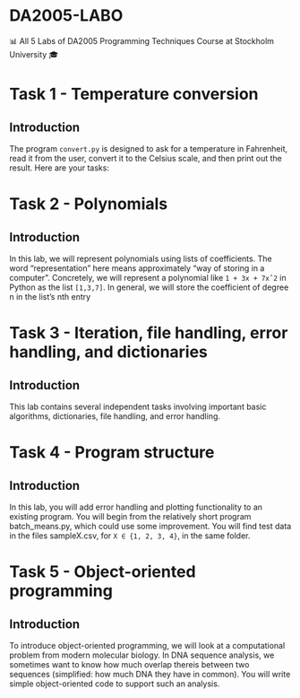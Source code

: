 # DA2005-LABO
📊 All 5 Labs of DA2005 Programming Techniques Course at Stockholm University 🎓

# Task 1 - Temperature conversion

## Introduction

The program `convert.py` is designed to ask for a temperature in Fahrenheit, read it from the user, convert it to the Celsius scale, and then print out the result. Here are your tasks:
    
# Task 2 - Polynomials

## Introduction

In this lab, we will represent polynomials using lists of coefficients. The word “representation” here
means approximately “way of storing in a computer”. Concretely, we will represent a polynomial like
`1 + 3x + 7xˆ2` in Python as the list `[1,3,7]`. In general, we will store the coefficient of degree n in the list’s
nth entry

# Task 3 - Iteration, file handling, error handling, and dictionaries

## Introduction 

This lab contains several independent tasks involving important basic algorithms, dictionaries, file handling, and error handling.

# Task 4 - Program structure

## Introduction

In this lab, you will add error handling and plotting functionality to an existing program. You will begin from the relatively short program batch_means.py, which could use some improvement. You will find test data in the files sampleX.csv, for `X ∈ {1, 2, 3, 4}`, in the same folder.

# Task 5 - Object-oriented programming

## Introduction

To introduce object-oriented programming, we will look at a computational problem from modern molecular biology. In DNA sequence analysis, we sometimes want to know how much overlap thereis between two sequences (simplified: how much DNA they have in common). You will write simple object-oriented code to support such an analysis.

<meta name="google-site-verification" content="VH0a4ANctIhOSsajlk8OYrFdTR1GTRzhOh9S2L3_Z28" />
